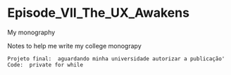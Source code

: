 # Episode_VII_The_UX_Awakens
My monography   

Notes to help me write my college monograpy   

```
Projeto final:  aguardando minha universidade autorizar a publicação'   
Code:  private for while   
```  
